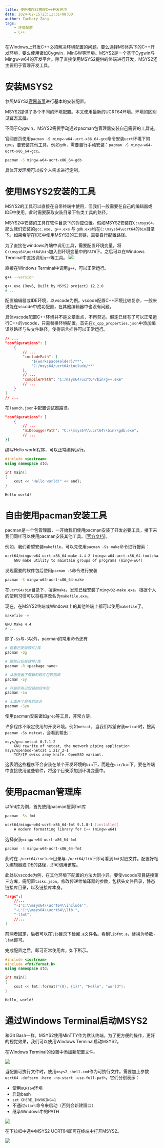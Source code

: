 ```yaml
---
title: 使用MSYS2管理C++开发环境
date: 2024-02-15T23:11:31+08:00
author: Zachary Zang
tags: 
    - 环境配置
    - C++
---
```


在Windows上开发C\+\+必须解决环境配置的问题。要么选择MS体系下的C\+\+开发环境，要么使用诸如Cygwin，MinGW等环境。MSYS2是一个基于Cygwin与Mingw-w64的开发平台。除了直接使用MSYS2提供的终端进行开发，MSYS2还主要用于管理开发工具。
<!--more-->
# 安装MSYS2
参照MSYS2[官网首页](https://www.msys2.org/)进行基本的安装配置。

MSYS2提供了多个不同的环境配置。本文使用最新的UCRT64环境。环境的区别见[官方文档](https://www.msys2.org/docs/environments/)。

不同于Cygwin，MSYS2需要手动通过pacman包管理器安装自己需要的工具链。

官网首页使用`pacman -S mingw-w64-ucrt-x86_64-gcc`命令安装`ucrt`环境下的gcc。要安装其他工具，例如`gdb`，需要自行手动安装：`pacman -S mingw-w64-ucrt-x86_64-gcc`。
```bash
pacman -S mingw-w64-ucrt-x86_64-gdb
```

具体开发环境可以按个人需求进行定制。

# 使用MSYS2安装的工具
MSYS2的工具可以直接在自带终端中使用，但我们一般需要在自己的编辑器或IDE中使用。此时需要获取安装目录下各类工具的路径。

MSYS2中安装的工具在软件目录下的对应位置。假如MSYS2安装在`C:\msys64`，那么我们安装的`gcc.exe`、`g++.exe` 与 `gdb.exe`均在`C:\msys64\ucrt64`的`bin`目录下。如果希望在IDE中使用MSYS2的工具链，需要自行配置路径。

为了直接在windows终端中调用工具，需要配置环境变量。将`C:\msys64\ucrt64\bin`加入到环境变量中的`PATH`下。之后可以在Windows Terminal中直接调用`g++`等工具。
![](images/Snipaste_2023-01-08_23-53-48.png)

直接在Windows Terminal中调用`g++`，可以正常运行。
```bash
g++ --version
```
```bash
g++.exe (Rev6, Built by MSYS2 project) 12.2.0
# ...
```

配置编辑器或IDE环境，以vscode为例。vscode配置C++环境比较复杂，一般来说能在vscode中成功配置，在其他编辑器中也没有问题。

具体vscode配置C\+\+环境并不是文章重点，不再赘述。假定已经有了可以正常运行C\+\+的vscode，只需替换环境配置。首先在`c_cpp_properties.json`中添加编译器路径与头文件路径，使得语言插件可以正常运行。

```json
// ...
"configurations": [
    {
        // ...
        "includePath": [
            "${workspaceFolder}/**",
            "C:/msys64/ucrt64/include/**"
        ],
        // ...
        "compilerPath": "C:/msys64/ucrt64/bin/g++.exe"
        // ...
    }
]
// ...
```

在`launch.json`中配置调试器路径。
```json
"configurations": [
    {
        // ...
        "miDebuggerPath": "C:\\msys64\\ucrt64\\bin\\gdb.exe", 
        // ...
}]
```

编写Hello world程序，可以正常编译运行。

```C++
#include <iostream>
using namespace std;

int main()
{
    cout << "Hello world!" << endl;
}
```
```
Hello world!
```
# 自由使用pacman安装工具
pacman是一个包管理器，一开始我们使用pacman安装了开发必要工具，接下来我们同样可以使用pacman安装其他工具。[[官方文档](https://www.msys2.org/docs/package-management/)]。


例如，我们希望安装`makefile`，可以先使用`pacman -Ss make`命令进行搜索：
```bash
ucrt64/mingw-w64-ucrt-x86_64-make 4.4-2 (mingw-w64-ucrt-x86_64-toolchain)
    GNU make utility to maintain groups of programs (mingw-w64)
```
发现需要的软件包后使用`pacman -S`命令进行安装
```bash
pacman -S mingw-w64-ucrt-x86_64-make
```

在`ucrt64/bin`目录下，搜索`make`，发现已经安装了`mingw32-make.exe`，根据个人的使用习惯可以将程序改名为`makefile.exe`。

现在，在MSYS2终端或Windows上的其他终端上都可以使用`makefile`了。
```bash
makefile -v
```
```bash
GNU Make 4.4
# ...
```
除了`-Ss`与`-S`以外，pacman的常用命令还有
```bash
# 查看已安装软件/库
pacman -Qg

# 删除已安装软件/库
pacman -R <package name>

# 从服务器下载新的软件包数据库
pacman -Sy 

# 升级所有已安装的软件包
pacman -Su

# 上面两个命令的结合
pacman -Syu
```

使用pacman安装诸如`grep`等工具，非常方便。

许多程序不限定使用的开发环境。例如`netcat`，当我们希望安装`netcat`时，搜索`pacman -Ss netcat`，会看到输出：
```
msys/gnu-netcat 0.7.1-2
    GNU rewrite of netcat, the network piping application
msys/openbsd-netcat 1.217_2-1
    TCP/IP swiss army knife. OpenBSD variant.
```
这表明这些程序不会安装在某个开发环境的`bin`下，而是在`usr/bin`下。要在终端中直接使用这些软件，将这个目录添加到环境变量中。
# 使用pacman管理库
以fmt库为例，首先使用pacman搜索fmt库
```bash
pacman -Ss fmt
```
```bash
ucrt64/mingw-w64-ucrt-x86_64-fmt 9.1.0-1 [installed]
    A modern formatting library for C++ (mingw-w64)
```
选择安装`mingw-w64-ucrt-x86_64-fmt`
```bash
pacman -S mingw-w64-ucrt-x86_64-fmt
```
此时在`./ucrt64/include`目录与`./ucrt64/lib`下即可看到`fmt`对应文件。配置好相关编辑器或IDE的路径，即可调用该库。

此处以vscode为例，在其他环境下配置的方法大同小异。要使vscode项目链接第三方库，需配置`tasks.json`，修改传递给编译器的参数，包括头文件目录，静态链接库目录，以及链接库本身。
```json
"args":[
    //...
    "-I'C:\\msys64\\ucrt64\\include'",
    "-L'C:\\msys64\\ucrt64\\lib'",
    "-lfmt",
    //...
]
```

前两者固定，后者可以在`lib`目录下检阅`.a`文件名。看到`libfmt.a`，替换为参数`-lfmt`即可。

完成配置之后，即可正常使用库，如下所示。
```c++
#include <iostream>
#include <fmt/format.h>
using namespace std;

int main()
{
    cout << fmt::format("{0}, {1}!", "Hello", "world");
}
```
```
Hello, world!
```

# 通过Windows Terminal启动MSYS2
和Git Bash一样，MSYS2使用MinTTY作为默认终端。为了更方便的操作，更好的视觉效果，我们可以使用Windows Terminal启动MSYS2。

在Windows Terminal的设置中添加新配置文件。

![](images/Snipaste_2023-01-09_00-09-44.png)

当配置可执行文件时，使用`msys2_shell.cmd`作为可执行文件。需要加上参数`-ucrt64 -defterm -here -no-start -use-full-path`，它们分别表示：
* 使用`UCRT64`环境
* 启动bash
* `set CHERE_INVOKING=1`
* 不通过`start`命令来启动（否则会新建窗口）
* 继承Windows中的PATH

![](images/Snipaste_2023-01-09_00-11-37.png)

在下拉框中选中MSYS2 UCRT64即可在终端中打开MSYS2。

![](images/Snipaste_2023-01-09_00-14-23.png)
